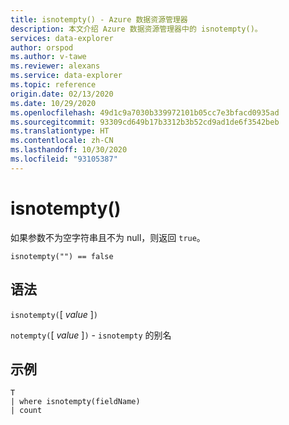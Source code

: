 ```yaml
---
title: isnotempty() - Azure 数据资源管理器
description: 本文介绍 Azure 数据资源管理器中的 isnotempty()。
services: data-explorer
author: orspod
ms.author: v-tawe
ms.reviewer: alexans
ms.service: data-explorer
ms.topic: reference
origin.date: 02/13/2020
ms.date: 10/29/2020
ms.openlocfilehash: 49d1c9a7030b339972101b05cc7e3bfacd0935ad
ms.sourcegitcommit: 93309cd649b17b3312b3b52cd9ad1de6f3542beb
ms.translationtype: HT
ms.contentlocale: zh-CN
ms.lasthandoff: 10/30/2020
ms.locfileid: "93105387"
---
```

# <a name="isnotempty"></a>isnotempty()

如果参数不为空字符串且不为 null，则返回 `true`。

```kusto
isnotempty("") == false
```

## <a name="syntax"></a>语法

`isnotempty(`[ *value* ]`)`

`notempty(`[ *value* ]`)` - `isnotempty` 的别名

## <a name="example"></a>示例

```kusto
T
| where isnotempty(fieldName)
| count
```
